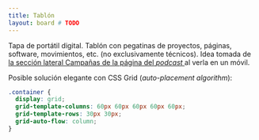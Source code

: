 ```yaml
---
title: Tablón
layout: board # TODO
---
```


Tapa de portátil digital. Tablón con pegatinas de proyectos, páginas, software, movimientos, etc. (no exclusivamente técnicos). Idea tomada de [la sección lateral Campañas de la página del _podcast_ ](https://autodefensainformatica.radioalmaina.org/#media_image-5) al verla en un móvil.

Posible solución elegante con CSS Grid (_auto-placement algorithm_):

```css
.container {
  display: grid;
  grid-template-columns: 60px 60px 60px 60px 60px;
  grid-template-rows: 30px 30px;
  grid-auto-flow: column;
}
```
